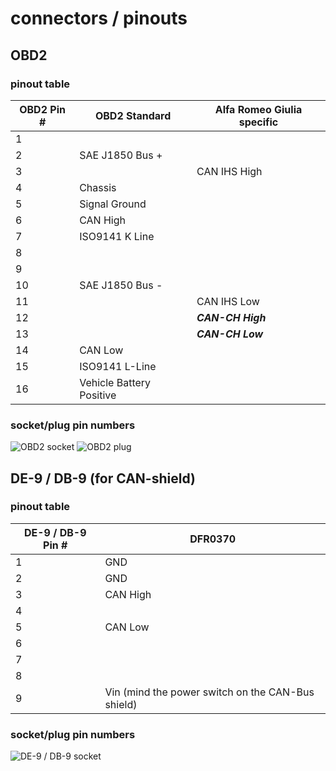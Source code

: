 # connectors / pinouts

## OBD2
### pinout table
| OBD2 Pin # | OBD2 Standard            | Alfa Romeo Giulia specific |
|------------|--------------------------|----------------------------|
| 1          |                          |                            |
| 2          | SAE J1850 Bus +          |                            |
| 3          |                          | CAN IHS High               |
| 4          | Chassis                  |                            |
| 5          | Signal Ground            |                            |
| 6          | CAN High                 |                            |
| 7          | ISO9141 K Line           |                            |
| 8          |                          |                            |
| 9          |                          |                            |
| 10         | SAE J1850 Bus -          |                            |
| 11         |                          | CAN IHS Low                |
| 12         |                          | ***CAN-CH High***          |
| 13         |                          | ***CAN-CH Low***           |
| 14         | CAN Low                  |                            |
| 15         | ISO9141 L-Line           |                            |
| 16         | Vehicle Battery Positive |                            |
### socket/plug pin numbers
![OBD2 socket](https://www.obd-2.de/carcode/pics/conn_obdf.gif)
![OBD2 plug](https://www.obd-2.de/carcode/pics/conn_obdm.gif)

## DE-9 / DB-9 (for CAN-shield)
### pinout table
| DE-9 / DB-9 Pin # | DFR0370                                                |
|-------------------|--------------------------------------------------------|
| 1                 | GND                                                    |
| 2                 | GND                                                    |
| 3                 | CAN High                                               |
| 4                 |                                                        |
| 5                 | CAN Low                                                |
| 6                 |                                                        |
| 7                 |                                                        |
| 8                 |                                                        |
| 9                 | Vin (mind the power switch on the CAN-Bus shield)      |
### socket/plug pin numbers
![DE-9 / DB-9 socket](https://upload.wikimedia.org/wikipedia/commons/thumb/2/29/RS-232_DE-9_Connector_Pinouts.png/800px-RS-232_DE-9_Connector_Pinouts.png)